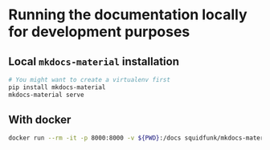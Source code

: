 # Running the documentation locally for development purposes

## Local `mkdocs-material` installation

```bash
# You might want to create a virtualenv first
pip install mkdocs-material
mkdocs-material serve
```

## With docker

```bash
docker run --rm -it -p 8000:8000 -v ${PWD}:/docs squidfunk/mkdocs-material:latest
```
